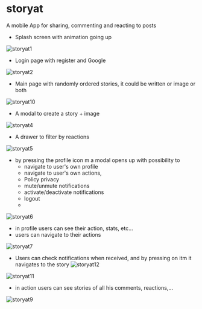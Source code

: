 # storyat
A mobile App for sharing, commenting and reacting to posts


  - Splash screen with animation going up

![storyat1](https://user-images.githubusercontent.com/69104880/225373492-ee6dd2c1-1ba6-43a6-8093-112e00e0e4d3.png)

  - Login page with register and Google
  
![storyat2](https://user-images.githubusercontent.com/69104880/225373983-138b42b3-4571-4c81-973f-e3b67bf07f8a.png)

  - Main page with randomly ordered stories, it could be written or image or both
  
![storyat10](https://user-images.githubusercontent.com/69104880/225413866-feefbb3d-ce22-4da4-b3c6-9b0fea17484a.png)

  - A modal to create a story + image

![storyat4](https://user-images.githubusercontent.com/69104880/225375153-a9d4dcaa-95a8-4f26-9bb0-344dc601ad09.png)

  - A drawer to filter by reactions
  
![storyat5](https://user-images.githubusercontent.com/69104880/225375416-fe28661e-018a-4d63-a484-25e3dfb70b6a.png)

  - by pressing the profile icon m a modal opens up with possibility to 
    - navigate to user's own profile
    - navigate to user's own actions,
    - Policy privacy
    - mute/unmute notifications
    - activate/deactivate notifications
    - logout
    - 
![storyat6](https://user-images.githubusercontent.com/69104880/225375574-d2104195-17c0-4095-9a8a-8a6c7d36a318.png)

  - in profile users can see their action, stats, etc...
  - users can navigate to their actions
  
![storyat7](https://user-images.githubusercontent.com/69104880/225375827-47139e21-5407-48b6-a28f-86ed9b8ec252.png)

  - Users can check notifications when received, and by pressing on itm it navigates to the story
  ![storyat12](https://user-images.githubusercontent.com/69104880/225415897-ddada878-5eed-4844-b394-f5cf20b29a5d.png)


![storyat11](https://user-images.githubusercontent.com/69104880/225415657-78add176-52ea-4e50-96a9-7f3542ff9dc0.png)

  - in action users can see stories of all his comments, reactions,...

![storyat9](https://user-images.githubusercontent.com/69104880/225376566-4ee29bfa-fe32-4061-b51f-9e46b00fa747.png)
